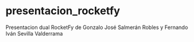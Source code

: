 # presentacion_rocketfy
Presentacion dual RocketFy de Gonzalo José Salmerán Robles y Fernando Iván Sevilla Valderrama
